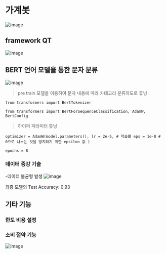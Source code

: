 # 가계봇
![image](https://github.com/user-attachments/assets/e499d249-03da-4a92-8a82-5fc8795c65b6)

## framework QT
![image](https://github.com/user-attachments/assets/6986b978-7e8a-4b4b-99fb-9805e95b90cd)


## BERT 언어 모델을 통한 문자 분류
![image](https://github.com/user-attachments/assets/0b50ab58-a3be-475c-a05e-7ce9f9fe745a)
>pre train 모델을 이용하여 문자 내용에 따라 카테고리 분류하도로 튜닝

`from transformers import BertTokenizer`

`from transformers import BertForSequenceClassification, AdamW, BertConfig`

>하이퍼 파라미터 튜닝


`optimizer = AdamW(model.parameters(),
                  lr = 2e-5, # 학습률
                  eps = 1e-8 # 0으로 나누는 것을 방지하기 위한 epsilon 값
                )`

`epochs = 8`

### 데이터 증강 기술
-데이터 불균형 발생
![image](https://github.com/user-attachments/assets/0d8a9fbd-6b09-4498-8dde-560b99b0eed2)

 최종 모델의 Test Accuracy: 0.93



## 기타 기능
### 한도 비용 설정
### 소비 절약 기능
![image](https://github.com/user-attachments/assets/4cfb5179-5af0-449c-9780-637a937fcad4)
